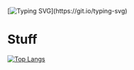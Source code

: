 [![Typing SVG](https://readme-typing-svg.demolab.com/?lines=Get+a+life...)](https://git.io/typing-svg)
# Stuff
[![Top Langs](https://github-readme-stats.vercel.app/api/top-langs/?username=NemGame&layout=compact&title_color=606060&border_color=6c0000&text_color=000000)](https://github.com/anuraghazra/github-readme-stats)

